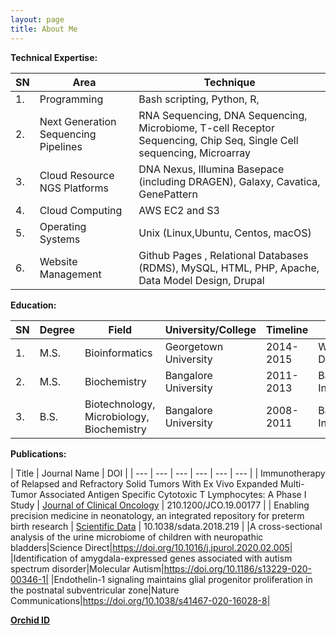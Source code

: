 ```yaml
---
layout: page
title: About Me
---
```


**Technical Expertise:**

| **SN** | **Area** | **Technique** |
| --- | --- | --- |
| 1. | Programming | Bash scripting, Python, R, |
| 2. | Next Generation Sequencing Pipelines | RNA Sequencing, DNA Sequencing, Microbiome, T-cell Receptor Sequencing, Chip Seq, Single Cell sequencing, Microarray |
| 3. | Cloud Resource NGS Platforms | DNA Nexus, Illumina Basepace (including DRAGEN), Galaxy, Cavatica, GenePattern |
| 4. | Cloud Computing | AWS EC2 and S3 |
| 5. | Operating Systems | Unix (Linux,Ubuntu, Centos, macOS) |
| 6. | Website Management | Github Pages , Relational Databases (RDMS), MySQL, HTML, PHP, Apache, Data Model Design, Drupal |


**Education:**

| **SN** | **Degree** | **Field** | **University/College** | **Timeline** | **Place** |
| --- | --- | --- | --- | --- | --- |
| 1. | M.S. | Bioinformatics | Georgetown University | 2014-2015 | Washington, DC, USA |
| 2. | M.S. | Biochemistry | Bangalore University | 2011-2013 | Bangalore, India |
| 3. | B.S. | Biotechnology, Microbiology, Biochemistry | Bangalore University | 2008-2011 | Bangalore, India |

**Publications:**

| Title | Journal Name | DOI | 
| --- | --- | --- | --- | --- | --- |
| Immunotherapy of Relapsed and Refractory Solid Tumors With Ex Vivo Expanded Multi-Tumor Associated Antigen Specific Cytotoxic T Lymphocytes: A Phase I Study | [Journal of Clinical Oncology](https://ascopubs.org/doi/10.1200/JCO.19.00177) | 210.1200/JCO.19.00177 |
| Enabling precision medicine in neonatology, an integrated repository for preterm birth research | [Scientific Data](https://www.nature.com/articles/sdata2018219) | 10.1038/sdata.2018.219 |
|A cross-sectional analysis of the urine microbiome of children with neuropathic bladders|Science Direct|https://doi.org/10.1016/j.jpurol.2020.02.005|
|Identification of amygdala-expressed genes associated with autism spectrum disorder|Molecular Autism|https://doi.org/10.1186/s13229-020-00346-1|
|Endothelin-1 signaling maintains glial progenitor proliferation in the postnatal subventricular zone|Nature Communications|https://doi.org/10.1038/s41467-020-16028-8|


**[Orchid ID](https://orcid.org/0000-0003-1599-0679)**
